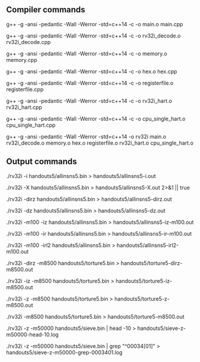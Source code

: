 ## Compiler commands

g++ -g -ansi -pedantic -Wall -Werror -std=c++14 -c -o main.o main.cpp

g++ -g -ansi -pedantic -Wall -Werror -std=c++14 -c -o rv32i_decode.o rv32i_decode.cpp

g++ -g -ansi -pedantic -Wall -Werror -std=c++14 -c -o memory.o memory.cpp

g++ -g -ansi -pedantic -Wall -Werror -std=c++14 -c -o hex.o hex.cpp

g++ -g -ansi -pedantic -Wall -Werror -std=c++14 -c -o registerfile.o registerfile.cpp

g++ -g -ansi -pedantic -Wall -Werror -std=c++14 -c -o rv32i_hart.o rv32i_hart.cpp

g++ -g -ansi -pedantic -Wall -Werror -std=c++14 -c -o cpu_single_hart.o cpu_single_hart.cpp

g++ -g -ansi -pedantic -Wall -Werror -std=c++14 -o rv32i main.o rv32i_decode.o memory.o hex.o registerfile.o rv32i_hart.o cpu_single_hart.o

## Output commands

./rv32i -i handouts5/allinsns5.bin > handouts5/allinsns5-i.out

./rv32i -X handouts5/allinsns5.bin > handouts5/allinsns5-X.out 2>&1 || true

./rv32i -dirz handouts5/allinsns5.bin > handouts5/allinsns5-dirz.out

./rv32i -dz handouts5/allinsns5.bin > handouts5/allinsns5-dz.out

./rv32i -m100 -iz handouts5/allinsns5.bin > handouts5/allinsns5-iz-m100.out

./rv32i -m100 -ir handouts5/allinsns5.bin > handouts5/allinsns5-ir-m100.out

./rv32i -m100 -irl2 handouts5/allinsns5.bin > handouts5/allinsns5-irl2-m100.out

./rv32i -dirz -m8500 handouts5/torture5.bin > handouts5/torture5-dirz-m8500.out

./rv32i -iz -m8500 handouts5/torture5.bin > handouts5/torture5-iz-m8500.out

./rv32i -z -m8500 handouts5/torture5.bin > handouts5/torture5-z-m8500.out

./rv32i -m8500 handouts5/torture5.bin > handouts5/torture5-m8500.out

./rv32i -z -m50000 handouts5/sieve.bin | head -10 > handouts5/sieve-z-m50000-head-10.log

./rv32i -z -m50000 handouts5/sieve.bin | grep "^00034[01]" > handouts5/sieve-z-m50000-grep-0003401.log
